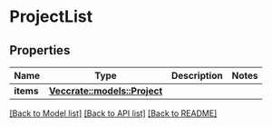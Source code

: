 # ProjectList

## Properties

Name | Type | Description | Notes
------------ | ------------- | ------------- | -------------
**items** | [**Vec<crate::models::Project>**](Project.md) |  | 

[[Back to Model list]](../README.md#documentation-for-models) [[Back to API list]](../README.md#documentation-for-api-endpoints) [[Back to README]](../README.md)



